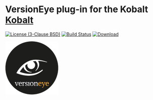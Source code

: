 # VersionEye plug-in for the Kobalt  [Kobalt](http://beust.com/kobalt/home/index.html)

[![License (3-Clause BSD)](https://img.shields.io/badge/license-BSD%203--Clause-blue.svg?style=flat-square)](http://opensource.org/licenses/BSD-3-Clause) [![Build Status](https://travis-ci.org/ethauvin/kobalt-versioneye.svg?branch=master)](https://travis-ci.org/ethauvin/kobalt-versioneye) [![Download](https://api.bintray.com/packages/ethauvin/maven/kobalt-versioneye/images/download.svg) ](https://bintray.com/ethauvin/maven/kobalt-versioneye/_latestVersion)

[![VersionEye Dependencies](src/site/images/VersionEyeLogo.png)](https://www.versioneye.com)
